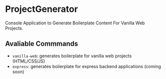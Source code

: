 # ProjectGenerator

Console Application to Generate Boilerplate Content For Vanilla Web Projects.

## Avaliable Commmands
- `vanilla-web`: generates boilerplate for vanilla web projects (HTML/CSS/JS)
- `express`: generates boilerplate for express backend applications (coming soon)